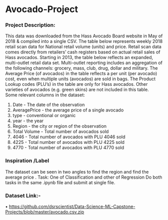 # Avocado-Project

### Project Description:
This data was downloaded from the Hass Avocado Board website in May of 2018 & compiled into a single CSV. 
The table below represents weekly 2018 retail scan data for National retail volume (units) and price. Retail scan data comes directly from retailers’ cash registers based on actual retail sales of Hass avocados. 
Starting in 2013, the table below reflects an expanded, multi-outlet retail data set. Multi-outlet reporting includes an aggregation of the following channels: grocery, mass, club, drug, dollar and military. The Average Price (of avocados) in the table reflects a per unit (per avocado) cost, even when multiple units (avocados) are sold in bags. 
The Product Lookup codes (PLU’s) in the table are only for Hass avocados. Other varieties of avocados (e.g. green skins) are not included in this table.
<br>
Some relevant columns in the dataset:

1.	Date - The date of the observation
2.	AveragePrice - the average price of a single avocado
3.	type - conventional or organic
4. 	year - the year
5.	Region - the city or region of the observation
6.	Total Volume - Total number of avocados sold
7.	4046 - Total number of avocados with PLU 4046 sold
8.	4225 - Total number of avocados with PLU 4225 sold
9.	4770 - Total number of avocados with PLU 4770 sold

### Inspiration /Label 
The dataset can be seen in two angles to find the region and find the average price .
Task: One of Classification and other of Regression
Do both tasks in the same .ipynb file and submit at single file. 

### Dataset Link:-
•	https://github.com/dsrscientist/Data-Science-ML-Capstone-Projects/blob/master/avocado.csv.zip
